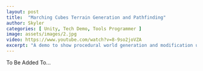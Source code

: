 ```yaml
---
layout: post
title:  "Marching Cubes Terrain Generation and Pathfinding"
author: Skyler
categories: [ Unity, Tech Demo, Tools Programmer ]
image: assets/images/2.jpg
video: https://www.youtube.com/watch?v=8-9so2joVZA
excerpt: "A demo to show procedural world generation and modification using marching cubes and perlin noise. Also shows off AI traversal with A* pathfinding."
---
```


To Be Added To...